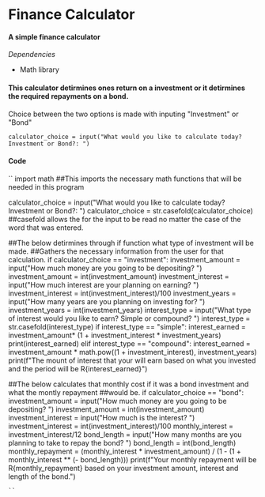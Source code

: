 # Finance Calculator
#### A simple finance calculator


*Dependencies*
* Math library

#### This calculator detirmines ones return on a investment or it detirmines the required repayments on a bond.

Choice between the two options is made with inputing "Investment" or "Bond"

``calculator_choice = input("What would you like to calculate today? Investment or Bond?: ")``

#### Code

``
import math ##This imports the necessary math functions that will be needed in this program

calculator_choice = input("What would you like to calculate today? Investment or Bond?: ")
calculator_choice =  str.casefold(calculator_choice) ##casefold allows the for the input to be read no matter the case of the word that was entered.

##The below detirmines through if function what type of investment will be made.
##Gathers the necessary information from the user for that calculation.
if calculator_choice == "investment":
    investment_amount = input("How much money are you going to be depositing? ")
    investment_amount = int(investment_amount)
    investment_interest = input("How much interest are your planning on earning? ")
    investment_interest = int(investment_interest)/100
    investment_years = input("How many years are you planning on investing for? ")
    investment_years = int(investment_years)
    interest_type = input("What type of interest would you like to earn? Simple or compound? ")
    interest_type = str.casefold(interest_type)
    if interest_type == "simple":
        interest_earned = investment_amount* (1 + investment_interest * investment_years)
        print(interest_earned)
    elif interest_type == "compound":
        interest_earned = investment_amount * math.pow((1 + investment_interest), investment_years)
        print(f"The mount of interest that your will earn based on what you invested and the period will be R{interest_earned}")

##The below calculates that monthly cost if it was a bond investment and what the montly repayment
##would be.
if calculator_choice == "bond":
    investment_amount = input("How much money are you going to be depositing? ")
    investment_amount = int(investment_amount)
    investment_interest = input("How much is the interest? ")
    investment_interest = int(investment_interest)/100
    monthly_interest = investment_interest/12
    bond_length = input("How many months are you planning to take to repay the bond? ")
    bond_length = int(bond_length)
    monthly_repayment = (monthly_interest * investment_amount) / (1 - (1 + monthly_interest ** (- bond_length)))
    print(f"Your monthly repayment will be R{monthly_repayment} based on your investment amount, interest and length of the bond.")
    
    ``
